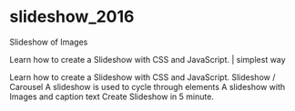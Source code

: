 # slideshow_2016
Slideshow of Images 

Learn how to create a Slideshow with CSS and JavaScript. | simplest way

Learn how to create a Slideshow with CSS and JavaScript.
Slideshow / Carousel
A slideshow is used to cycle through elements
A slideshow with Images and caption text
Create Slideshow in 5 minute.
